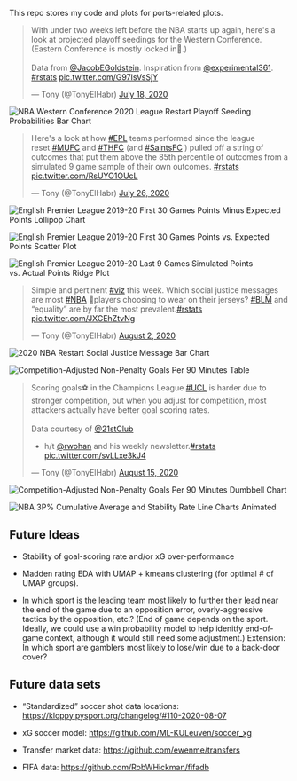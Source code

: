 
This repo stores my code and plots for ports-related plots.

<blockquote class="twitter-tweet">

<p lang="en" dir="ltr">

With under two weeks left before the NBA starts up again, here's a look
at projected playoff seedings for the Western Conference. (Eastern
Conference is mostly locked in🥱.)<br><br>Data from
<a href="https://twitter.com/JacobEGoldstein?ref_src=twsrc%5Etfw">@JacobEGoldstein</a>.
Inspiration from
<a href="https://twitter.com/experimental361?ref_src=twsrc%5Etfw">@experimental361</a>.
<a href="https://twitter.com/hashtag/rstats?src=hash&amp;ref_src=twsrc%5Etfw">\#rstats</a>
<a href="https://t.co/G97IsVsSjY">pic.twitter.com/G97IsVsSjY</a>

</p>

— Tony (@TonyElHabr)
<a href="https://twitter.com/TonyElHabr/status/1284452770305781761?ref_src=twsrc%5Etfw">July
18, 2020</a>

</blockquote>

<script async src="https://platform.twitter.com/widgets.js" charset="utf-8"></script>

![NBA Western Conference 2020 League Restart Playoff Seeding
Probabilities Bar Chart](plots/nba_seed_p.png
"NBA Western Conference 2020 League Restart Playoff Seeding Probabilities Bar Chart")

<blockquote class="twitter-tweet">

<p lang="en" dir="ltr">

Here's a look at how
<a href="https://twitter.com/hashtag/EPL?src=hash&amp;ref_src=twsrc%5Etfw">\#EPL</a>
teams performed since the league
reset.<a href="https://twitter.com/hashtag/MUFC?src=hash&amp;ref_src=twsrc%5Etfw">\#MUFC</a>
and
<a href="https://twitter.com/hashtag/THFC?src=hash&amp;ref_src=twsrc%5Etfw">\#THFC</a>
(and
<a href="https://twitter.com/hashtag/SaintsFC?src=hash&amp;ref_src=twsrc%5Etfw">\#SaintsFC</a>
) pulled off a string of outcomes that put them above the 85th
percentile of outcomes from a simulated 9 game sample of their own
outcomes.
<a href="https://twitter.com/hashtag/rstats?src=hash&amp;ref_src=twsrc%5Etfw">\#rstats</a>
<a href="https://t.co/RsUYO1OUcL">pic.twitter.com/RsUYO1OUcL</a>

</p>

— Tony (@TonyElHabr)
<a href="https://twitter.com/TonyElHabr/status/1287460387466682369?ref_src=twsrc%5Etfw">July
26, 2020</a>

</blockquote>

<script async src="https://platform.twitter.com/widgets.js" charset="utf-8"></script>

![English Premier League 2019-20 First 30 Games Points Minus Expected
Points Lollipop Chart](plots/epl_before_break_pts_minus_xpts.png
"English Premier League 2019-20 First 30 Games Points Minus Expected Points Lollipop Chart")

![English Premier League 2019-20 First 30 Games Points vs. Expected
Points Scatter Plot](plots/epl_before_break_pts_vs_xpts.png
"English Premier League 2019-20 First 30 Games Points vs. Expected Points Scatter Plot")

![English Premier League 2019-20 Last 9 Games Simulated Points
vs. Actual Points Ridge Plot](plots/epl_after_break_pts_sim.png
"English Premier League 2019-20 Last 9 Games Simulated Points vs. Actual Points Ridge Plot")

<blockquote class="twitter-tweet">

<p lang="en" dir="ltr">

Simple and pertinent
<a href="https://twitter.com/hashtag/viz?src=hash&amp;ref_src=twsrc%5Etfw">\#viz</a>
this week. Which social justice messages are most
<a href="https://twitter.com/hashtag/NBA?src=hash&amp;ref_src=twsrc%5Etfw">\#NBA</a>
🏀players choosing to wear on their jerseys?
<a href="https://twitter.com/hashtag/BLM?src=hash&amp;ref_src=twsrc%5Etfw">\#BLM</a>
and “equality” are by far the most
prevalent.<a href="https://twitter.com/hashtag/rstats?src=hash&amp;ref_src=twsrc%5Etfw">\#rstats</a>
<a href="https://t.co/JXCEhZtvNg">pic.twitter.com/JXCEhZtvNg</a>

</p>

— Tony (@TonyElHabr)
<a href="https://twitter.com/TonyElHabr/status/1289919973536616450?ref_src=twsrc%5Etfw">August
2, 2020</a>

</blockquote>

<script async src="https://platform.twitter.com/widgets.js" charset="utf-8"></script>

![2020 NBA Restart Social Justice Message Bar
Chart](plots/nba_social_justice.png
"2020 NBA Restart Social Justice Message Bar Chart")

![Competition-Adjusted Non-Penalty Goals Per 90 Minutes
Table](plots/04_ucl_npg90_adj.utf8.png
"Competition-Adjusted Non-Penalty Goals Per 90 Minutes Table")

<blockquote class="twitter-tweet">

<p lang="en" dir="ltr">

Scoring goals⚽️ in the Champions League
<a href="https://twitter.com/hashtag/UCL?src=hash&amp;ref_src=twsrc%5Etfw">\#UCL</a>
is harder due to stronger competition, but when you adjust for
competition, most attackers actually have better goal scoring
rates.<br><br>Data courtesy of
<a href="https://twitter.com/21stClub?ref_src=twsrc%5Etfw">@21stClub</a>
+ h/t
<a href="https://twitter.com/rwohan?ref_src=twsrc%5Etfw">@rwohan</a> and
his weekly
newsletter.<a href="https://twitter.com/hashtag/rstats?src=hash&amp;ref_src=twsrc%5Etfw">\#rstats</a>
<a href="https://t.co/svLLxe3kJ4">pic.twitter.com/svLLxe3kJ4</a>

</p>

— Tony (@TonyElHabr)
<a href="https://twitter.com/TonyElHabr/status/1294639229608263685?ref_src=twsrc%5Etfw">August
15, 2020</a>

</blockquote>

<script async src="https://platform.twitter.com/widgets.js" charset="utf-8"></script>

![Competition-Adjusted Non-Penalty Goals Per 90 Minutes Dumbbell
Chart](plots/ucl_npg90_adj.png
"Competition-Adjusted Non-Penalty Goals Per 90 Minutes Dumbbell Chart")

![NBA 3P% Cumulative Average and Stability Rate Line Charts
Animated](plots/nba_3p_stability.gif
"NBA 3P% Cumulative Average and Stability Rate Line Charts Animated")

## Future Ideas

  - Stability of goal-scoring rate and/or xG over-performance

  - Madden rating EDA with UMAP + kmeans clustering (for optimal \# of
    UMAP groups).

  - In which sport is the leading team most likely to further their lead
    near the end of the game due to an opposition error,
    overly-aggressive tactics by the opposition, etc.? (End of game
    depends on the sport. Ideally, we could use a win probability model
    to help idenitfy end-of-game context, although it would still need
    some adjustment.) Extension: In which sport are gamblers most likely
    to lose/win due to a back-door cover?

## Future data sets

  - “Standardized” soccer shot data locations:
    <https://kloppy.pysport.org/changelog/#110-2020-08-07>

  - xG soccer model: <https://github.com/ML-KULeuven/soccer_xg>

  - Transfer market data: <https://github.com/ewenme/transfers>

  - FIFA data: <https://github.com/RobWHickman/fifadb>
